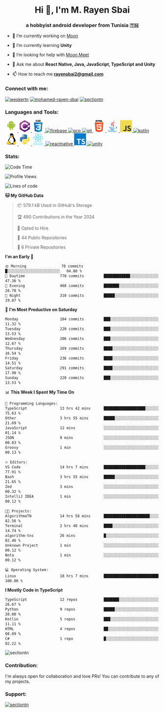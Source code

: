 <h1 style="text-align: center;">Hi 👋, I'm M. Rayen Sbai</h1>
<h3 style="text-align: center;">a hobbyist android developer from Tunisia 🇹🇳</h3>

- 🔭 I’m currently working on [Moon](https://github.com/MoonMeet/)

- 🌱 I’m currently learning **Unity**

- 🤝 I’m looking for help with [Moon Meet](https://github.com/MoonMeet/MoonMeet-CrossPlatform)

- 💬 Ask me about **React Native, Java, JavaScript, TypeScript and Unity**

- 📫 How to reach me **rayensbai2@gmail.com**

<h3 style="text-align: left;">Connect with me:</h3>
<p style="text-align: left;">
<a href="https://twitter.com/weskertn" target="blank"><img style="text-align: center;" src="https://raw.githubusercontent.com/rahuldkjain/github-profile-readme-generator/master/src/images/icons/Social/twitter.svg" alt="weskertn" height="30" width="40" /></a>
<a href="https://linkedin.com/in/mohamed-rayen-sbai" target="blank"><img style="text-align: center;" src="https://raw.githubusercontent.com/rahuldkjain/github-profile-readme-generator/master/src/images/icons/Social/linked-in-alt.svg" alt="mohamed-rayen-sbai" height="30" width="40" /></a>
<a href="https://www.youtube.com/@SectionTN" target="blank"><img style="text-align: center" src="https://raw.githubusercontent.com/rahuldkjain/github-profile-readme-generator/master/src/images/icons/Social/youtube.svg" alt="sectiontn" height="30" width="40" /></a>
</p>

<h3 style="text-align: left">Languages and Tools:</h3>
<p style="text-align: left;"> <a href="https://developer.android.com" target="_blank" rel="noreferrer"> <img src="https://raw.githubusercontent.com/devicons/devicon/master/icons/android/android-original-wordmark.svg" alt="android" width="40" height="40"/> </a> <a href="https://www.w3schools.com/cs/" target="_blank" rel="noreferrer"> <img src="https://raw.githubusercontent.com/devicons/devicon/master/icons/csharp/csharp-original.svg" alt="csharp" width="40" height="40"/> </a> <a href="https://www.w3schools.com/css/" target="_blank" rel="noreferrer"> <img src="https://raw.githubusercontent.com/devicons/devicon/master/icons/css3/css3-original-wordmark.svg" alt="css3" width="40" height="40"/> </a> <a href="https://firebase.google.com/" target="_blank" rel="noreferrer"> <img src="https://www.vectorlogo.zone/logos/firebase/firebase-icon.svg" alt="firebase" width="40" height="40"/> </a> <a href="https://cloud.google.com" target="_blank" rel="noreferrer"> <img src="https://www.vectorlogo.zone/logos/google_cloud/google_cloud-icon.svg" alt="gcp" width="40" height="40"/> </a> <a href="https://git-scm.com/" target="_blank" rel="noreferrer"> <img src="https://www.vectorlogo.zone/logos/git-scm/git-scm-icon.svg" alt="git" width="40" height="40"/> </a> <a href="https://www.w3.org/html/" target="_blank" rel="noreferrer"> <img src="https://raw.githubusercontent.com/devicons/devicon/master/icons/html5/html5-original-wordmark.svg" alt="html5" width="40" height="40"/> </a> <a href="https://www.java.com" target="_blank" rel="noreferrer"> <img src="https://raw.githubusercontent.com/devicons/devicon/master/icons/java/java-original.svg" alt="java" width="40" height="40"/> </a> <a href="https://developer.mozilla.org/en-US/docs/Web/JavaScript" target="_blank" rel="noreferrer"> <img src="https://raw.githubusercontent.com/devicons/devicon/master/icons/javascript/javascript-original.svg" alt="javascript" width="40" height="40"/> </a> <a href="https://kotlinlang.org" target="_blank" rel="noreferrer"> <img src="https://www.vectorlogo.zone/logos/kotlinlang/kotlinlang-icon.svg" alt="kotlin" width="40" height="40"/> </a> <a href="https://www.linux.org/" target="_blank" rel="noreferrer"> <img src="https://raw.githubusercontent.com/devicons/devicon/master/icons/linux/linux-original.svg" alt="linux" width="40" height="40"/> </a> <a href="https://www.python.org" target="_blank" rel="noreferrer"> <img src="https://raw.githubusercontent.com/devicons/devicon/master/icons/python/python-original.svg" alt="python" width="40" height="40"/> </a> <a href="https://reactjs.org/" target="_blank" rel="noreferrer"> <img src="https://raw.githubusercontent.com/devicons/devicon/master/icons/react/react-original-wordmark.svg" alt="react" width="40" height="40"/> </a> <a href="https://reactnative.dev/" target="_blank" rel="noreferrer"> <img src="https://reactnative.dev/img/header_logo.svg" alt="reactnative" width="40" height="40"/> </a> <a href="https://www.typescriptlang.org/" target="_blank" rel="noreferrer"> <img src="https://raw.githubusercontent.com/devicons/devicon/master/icons/typescript/typescript-original.svg" alt="typescript" width="40" height="40"/> </a> <a href="https://unity.com/" target="_blank" rel="noreferrer"> <img src="https://www.vectorlogo.zone/logos/unity3d/unity3d-icon.svg" alt="unity" width="40" height="40"/> </a> </p>

<h3 align="left">Stats:</h3>

<!--START_SECTION:SECTIONTN-->
![Code Time](http://img.shields.io/badge/Code%20Time-748%20hrs%2039%20mins-blue)

![Profile Views](http://img.shields.io/badge/Profile%20Views-0-blue)

![Lines of code](https://img.shields.io/badge/From%20Hello%20World%20I%27ve%20Written-1.6%20million%20lines%20of%20code-blue)

**🐱 My GitHub Data** 

> 📦 579.1 kB Used in GitHub's Storage 
 > 
> 🏆 490 Contributions in the Year 2024
 > 
> 💼 Opted to Hire
 > 
> 📜 44 Public Repositories 
 > 
> 🔑 6 Private Repositories 
 > 
**I'm an Early 🐤** 

```text
🌞 Morning                78 commits          █░░░░░░░░░░░░░░░░░░░░░░░░   04.80 % 
🌆 Daytime                770 commits         ████████████░░░░░░░░░░░░░   47.36 % 
🌃 Evening                468 commits         ███████░░░░░░░░░░░░░░░░░░   28.78 % 
🌙 Night                  310 commits         █████░░░░░░░░░░░░░░░░░░░░   19.07 % 
```
📅 **I'm Most Productive on Saturday** 

```text
Monday                   184 commits         ███░░░░░░░░░░░░░░░░░░░░░░   11.32 % 
Tuesday                  220 commits         ███░░░░░░░░░░░░░░░░░░░░░░   13.53 % 
Wednesday                206 commits         ███░░░░░░░░░░░░░░░░░░░░░░   12.67 % 
Thursday                 269 commits         ████░░░░░░░░░░░░░░░░░░░░░   16.54 % 
Friday                   236 commits         ████░░░░░░░░░░░░░░░░░░░░░   14.51 % 
Saturday                 291 commits         ████░░░░░░░░░░░░░░░░░░░░░   17.90 % 
Sunday                   220 commits         ███░░░░░░░░░░░░░░░░░░░░░░   13.53 % 
```


📊 **This Week I Spent My Time On** 

```text
💬 Programming Languages: 
TypeScript               13 hrs 42 mins      ███████████████████░░░░░░   75.63 % 
Other                    3 hrs 55 mins       █████░░░░░░░░░░░░░░░░░░░░   21.69 % 
JavaScript               12 mins             ░░░░░░░░░░░░░░░░░░░░░░░░░   01.14 % 
JSON                     9 mins              ░░░░░░░░░░░░░░░░░░░░░░░░░   00.83 % 
Groovy                   1 min               ░░░░░░░░░░░░░░░░░░░░░░░░░   00.13 % 

🔥 Editors: 
VS Code                  14 hrs 7 mins       ███████████████████░░░░░░   77.91 % 
Bash                     3 hrs 55 mins       █████░░░░░░░░░░░░░░░░░░░░   21.65 % 
Zed                      3 mins              ░░░░░░░░░░░░░░░░░░░░░░░░░   00.32 % 
IntelliJ IDEA            1 min               ░░░░░░░░░░░░░░░░░░░░░░░░░   00.12 % 

🐱‍💻 Projects: 
AlgorithmeTN             14 hrs 58 mins      █████████████████████░░░░   82.56 % 
Terminal                 2 hrs 40 mins       ████░░░░░░░░░░░░░░░░░░░░░   14.74 % 
algorithm-tns            26 mins             █░░░░░░░░░░░░░░░░░░░░░░░░   02.46 % 
Unknown Project          1 min               ░░░░░░░░░░░░░░░░░░░░░░░░░   00.12 % 
Nota                     1 min               ░░░░░░░░░░░░░░░░░░░░░░░░░   00.12 % 

💻 Operating System: 
Linux                    18 hrs 7 mins       █████████████████████████   100.00 % 
```

**I Mostly Code in TypeScript** 

```text
TypeScript               12 repos            ███████░░░░░░░░░░░░░░░░░░   26.67 % 
Python                   9 repos             █████░░░░░░░░░░░░░░░░░░░░   20.00 % 
Kotlin                   5 repos             ███░░░░░░░░░░░░░░░░░░░░░░   11.11 % 
HTML                     4 repos             ██░░░░░░░░░░░░░░░░░░░░░░░   08.89 % 
C#                       1 repo              █░░░░░░░░░░░░░░░░░░░░░░░░   02.22 % 
```




<!--END_SECTION:SECTIONTN-->

<div style="text-align:left;">
<p> <img src="https://github-readme-streak-stats.herokuapp.com/?user=sectiontn&theme=dark" alt="sectiontn" /> </p>
</div>

<h3 style="text-align: left;">Contribution:</h3>
I'm always open for collaboration and love PRs! You can contribute to any of my projects.

<h3 style="text-align: left;">Support:</h3>
<p><a href="https://www.buymeacoffee.com/sectiontn"> <img style="text-align: left;" src="https://cdn.buymeacoffee.com/buttons/v2/default-yellow.png" height="50" width="210" alt="sectiontn" /></a></p><br><br>
